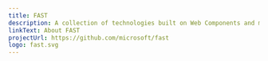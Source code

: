 ```yaml
---
title: FAST
description: A collection of technologies built on Web Components and modern Web Standards, designed to help you efficiently tackle some of the most common challenges in website and application design and development
linkText: About FAST
projectUrl: https://github.com/microsoft/fast
logo: fast.svg
---
```

